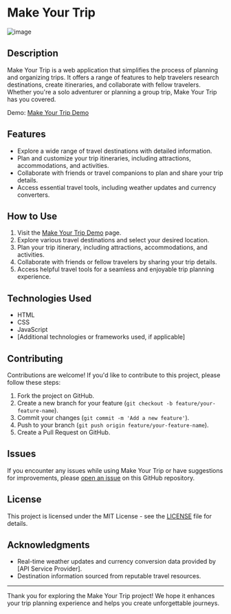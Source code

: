 # Make Your Trip

![image](https://github.com/Rsingh1996/make_your_trip/assets/81622488/cedc3ffd-c284-4de0-a068-e1c887f7ce20)


## Description

Make Your Trip is a web application that simplifies the process of planning and organizing trips. It offers a range of features to help travelers research destinations, create itineraries, and collaborate with fellow travelers. Whether you're a solo adventurer or planning a group trip, Make Your Trip has you covered.

Demo: [Make Your Trip Demo](https://rsingh1996.github.io/make_your_trip/)

## Features

- Explore a wide range of travel destinations with detailed information.
- Plan and customize your trip itineraries, including attractions, accommodations, and activities.
- Collaborate with friends or travel companions to plan and share your trip details.
- Access essential travel tools, including weather updates and currency converters.

## How to Use

1. Visit the [Make Your Trip Demo](https://rsingh1996.github.io/make_your_trip/) page.
2. Explore various travel destinations and select your desired location.
3. Plan your trip itinerary, including attractions, accommodations, and activities.
4. Collaborate with friends or fellow travelers by sharing your trip details.
5. Access helpful travel tools for a seamless and enjoyable trip planning experience.

## Technologies Used

- HTML
- CSS
- JavaScript
- [Additional technologies or frameworks used, if applicable]

## Contributing

Contributions are welcome! If you'd like to contribute to this project, please follow these steps:

1. Fork the project on GitHub.
2. Create a new branch for your feature (`git checkout -b feature/your-feature-name`).
3. Commit your changes (`git commit -m 'Add a new feature'`).
4. Push to your branch (`git push origin feature/your-feature-name`).
5. Create a Pull Request on GitHub.

## Issues

If you encounter any issues while using Make Your Trip or have suggestions for improvements, please [open an issue](https://github.com/rsingh1996/make_your_trip/issues) on this GitHub repository.

## License

This project is licensed under the MIT License - see the [LICENSE](LICENSE) file for details.

## Acknowledgments

- Real-time weather updates and currency conversion data provided by [API Service Provider].
- Destination information sourced from reputable travel resources.

---

Thank you for exploring the Make Your Trip project! We hope it enhances your trip planning experience and helps you create unforgettable journeys.
